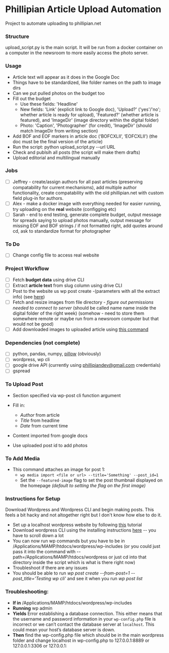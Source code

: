# Phillipian Article Upload Automation
Project to automate uploading to phillipian.net
### Structure
upload_script.py is the main script. It will be run from a docker container on a computer in the newsroom to more easily access the photo server.
### Usage
- Article text will appear as it does in the Google Doc
- Things have to be standardized, like folder names on the path to image dirs
- Can we put pulled photos on the budget too
- Fill out the budget
  - Use these fields: 'Headline'
  - New fields: 'Link' (explicit link to Google doc), 'Upload?' ('yes'/'no'; whether article is ready for upload), 'Featured?' (whether article is featured), and 'ImageDir' (image directory within the digital folder)
  - Photo: 'Caption', 'Photographer' (for credit), 'ImageDir' (should match ImageDir from writing section)
- Add BOF and EOF markers in article doc (‘BOFCXLII’, ‘EOFCXLII’) (the doc must be the final version of the article)
- Run the script: python upload_script.py --url URL
- Check and publsih all posts (the script will make them drafts)
- Upload editorial and multilingual manually
### Jobs
- [ ] Jeffrey - create/assign authors for all past articles (preserving compatability for current mechanisms), add multiple author functionality, create compatability with the old phillipian.net with custom field plug-in for authors.
- [ ] Alex - make a docker image with everything needed for easier running, try uploading on the **real** website (configging etc)
- [ ] Sarah - end to end testing, generate complete budget, output message for spreads saying to upload photos manually, output message for missing EOF and BOF strings / if not formatted right, add quotes around cd, ask to standardize format for photographer
### To Do
- [ ] Change config file to access real website
### Project Workflow
- [ ] Fetch **budget data** using drive CLI 
- [ ] Extract **article text** from slug column using drive CLI
- [ ] Post to the website us wp post create -(parameters with all the extract info) (see [here](https://developer.wordpress.org/cli/commands/post/create/))
- [ ] Fetch and resize images from file directory - _figure out permissions needed to connect to server_ (should be called name name inside the digital folder of the right week) (somehow - need to store them somewhere remote or maybe run from a newsroom computer but that would not be good)
- [ ] Add downloaded images to uploaded article using [this command](https://developer.wordpress.org/cli/commands/media/import/)
### Dependencies (not complete)
- [ ] python, pandas, numpy, [pillow](https://github.com/python-pillow/Pillow) (obviously)
- [ ] wordpress, wp cli
- [ ] google drive API (currently using phillipiandev@gmail.com credentials)
- [ ] gspread
### To Upload Post
- Section specified via wp-post cli function argument
- Fill in:
  - _Author_ from article
  - _Title_ from headline
  - _Date_ from current time
- Content imported from google docs

- Use uploaded post id to add photos
### To Add Media
- This command attaches an image for post 1:
  - `wp media import <file or url> --title='Something' --post_id=1`
  - Set the `--featured-image` flag to set the post thumbnail displayed on the homepage _(default to setting the flag on the first image)_

### Instructions for Setup
Download Wordpress and Wordpress CLI and begin making posts. This feels a bit hacky and not altogether right but I don't know how else to do it.
- Set up a localhost wordpress website by following [this](https://crunchify.com/how-to-install-wordpress-locally-on-mac-os-x-using-mamp/) tutorial
- Download wordpress CLI using the installing instructions [here](https://wp-cli.org/) -- you have to scroll down a lot
- You can now run wp commands but you have to be in /Applications/MAMP/htdocs/wordpress/wp-includes (or you could just pass it into the command with --path=/Applications/MAMP/htdocs/wordpress or just cd into that directory inside the script which is what is there right now)
- Troubleshoot if there are any issues
- You should be able to run _wp post create --from-post=1 --post_title='Testing wp cli'_ and see it when you run _wp post list_

### Troubleshooting:
- **If in** /Applications/MAMP/htdocs/wordpress/wp-includes
- **Running** wp admin
- **Yields** Error establishing a database connection. This either means that the username and password information in your `wp-config.php` file is incorrect or we can’t contact the database server at `localhost`. This could mean your host’s database server is down.
- **Then** find the wp-config.php file which should be in the main wordpress folder and change localhost in wp-config.php to 127.0.0.1:8889 or 127.0.0.1:3306 or 127.0.0.1:<whatever port you have on MAMP>

